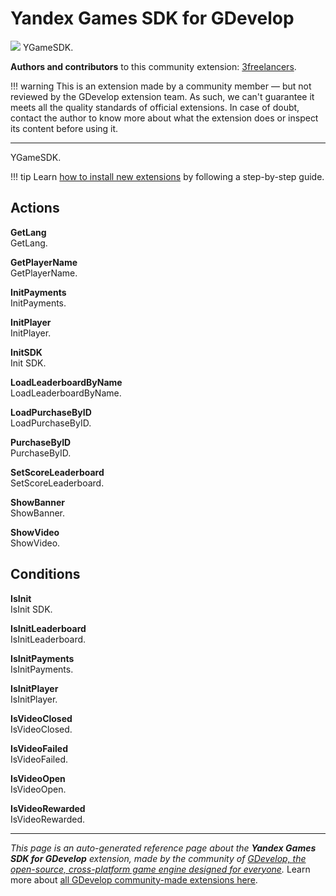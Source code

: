 # Yandex Games SDK for GDevelop

<img src="https://resources.gdevelop-app.com/assets/Icons/numeric-3-circle.svg" class="extension-icon"></img>
YGameSDK.

**Authors and contributors** to this community extension: [3freelancers](https://gd.games/3freelancers).

!!! warning
    This is an extension made by a community member — but not reviewed
    by the GDevelop extension team. As such, we can't guarantee it
    meets all the quality standards of official extensions. In case of
    doubt, contact the author to know more about what the extension
    does or inspect its content before using it.

---

YGameSDK.

!!! tip
    Learn [how to install new extensions](/gdevelop5/extensions/search) by following a step-by-step guide.

## Actions

**GetLang**  
GetLang.

**GetPlayerName**  
GetPlayerName.

**InitPayments**  
InitPayments.

**InitPlayer**  
InitPlayer.

**InitSDK**  
Init SDK.

**LoadLeaderboardByName**  
LoadLeaderboardByName.

**LoadPurchaseByID**  
LoadPurchaseByID.

**PurchaseByID**  
PurchaseByID.

**SetScoreLeaderboard**  
SetScoreLeaderboard.

**ShowBanner**  
ShowBanner.

**ShowVideo**  
ShowVideo.

## Conditions

**IsInit**  
IsInit SDK.

**IsInitLeaderboard**  
IsInitLeaderboard.

**IsInitPayments**  
IsInitPayments.

**IsInitPlayer**  
IsInitPlayer.

**IsVideoClosed**  
IsVideoClosed.

**IsVideoFailed**  
IsVideoFailed.

**IsVideoOpen**  
IsVideoOpen.

**IsVideoRewarded**  
IsVideoRewarded.



---

*This page is an auto-generated reference page about the **Yandex Games SDK for GDevelop** extension, made by the community of [GDevelop, the open-source, cross-platform game engine designed for everyone](https://gdevelop.io/).* Learn more about [all GDevelop community-made extensions here](/gdevelop5/extensions).